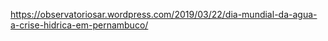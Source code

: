 https://observatoriosar.wordpress.com/2019/03/22/dia-mundial-da-agua-a-crise-hidrica-em-pernambuco/
